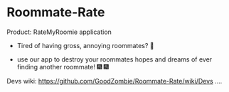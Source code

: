 # Roommate-Rate

Product: RateMyRoomie application

- Tired of having gross, annoying roommates? 🤮

- use our app to destroy your roommates hopes and dreams of ever finding another roommate! 🎆 🎆

Devs wiki: https://github.com/GoodZombie/Roommate-Rate/wiki/Devs
....
